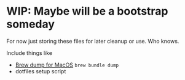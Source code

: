 # WIP: Maybe will be a bootstrap someday
For now just storing these files for later cleanup or use.  Who knows.

Include things like 
- [Brew dump for MacOS](https://gist.github.com/ChristopherA/a579274536aab36ea9966f301ff14f3f)
  `brew bundle dump`
- dotfiles setup script

